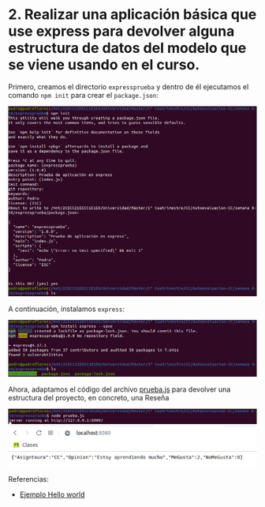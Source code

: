 # 2.  Realizar una aplicación básica que use express para devolver alguna estructura de datos del modelo que se viene usando en el curso.

Primero, creamos el directorio `expressprueba` y dentro de él ejecutamos el comando `npm init` para crear el `package.json`:

![](./imgs/3.1.png)

A continuación, instalamos `express`:

![](./imgs/3.2.png)

Ahora, adaptamos el código del archivo [prueba.js](./expressprueba/prueba.js) para devolver una estructura del proyecto, en concreto, una Reseña

![](./imgs/3.3.png)
![](./imgs/3.4.png)

Referencias:
* [Ejemplo Hello world](https://expressjs.com/es/starter/hello-world.html)